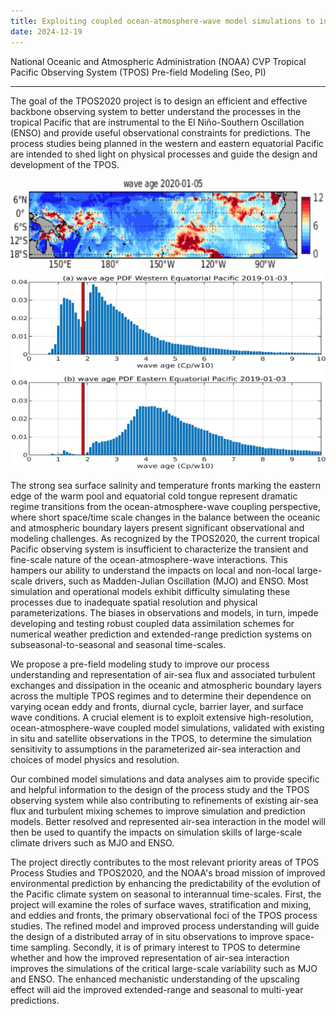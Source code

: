 ```yaml
---
title: Exploiting coupled ocean-atmosphere-wave model simulations to identify observational requirements for air-sea interaction studies across the tropical Pacific
date: 2024-12-19
---
```


National Oceanic and Atmospheric Administration (NOAA) CVP Tropical Pacific Observing System (TPOS) Pre-field Modeling (Seo, PI)
<!--more-->
---


The goal of the TPOS2020 project is to design an efficient and effective backbone observing system to better understand the processes in the tropical Pacific that are instrumental to the El Niño-Southern Oscillation (ENSO) and provide useful observational constraints for predictions. The process studies being planned in the western and eastern equatorial Pacific are intended to shed light on physical processes and guide the design and development of the TPOS.

![NOAA](noaa_waveage.jpg)

The strong sea surface salinity and temperature fronts marking the eastern edge of the warm pool and equatorial cold tongue represent dramatic regime transitions from the ocean-atmosphere-wave coupling perspective, where short space/time scale changes in the balance between the oceanic and atmospheric boundary layers present significant observational and modeling challenges. As recognized by the TPOS2020, the current tropical Pacific observing system is insufficient to characterize the transient and fine-scale nature of the ocean-atmosphere-wave interactions. This hampers our ability to understand the impacts on local and non-local large-scale drivers, such as Madden-Julian Oscillation (MJO) and ENSO. Most simulation and operational models exhibit difficulty simulating these processes due to inadequate spatial resolution and physical parameterizations. The biases in observations and models, in turn, impede developing and testing robust coupled data assimilation schemes for numerical weather prediction and extended-range prediction systems on subseasonal-to-seasonal and seasonal time-scales.

We propose a pre-field modeling study to improve our process understanding and representation of air-sea flux and associated turbulent exchanges and dissipation in the oceanic and atmospheric boundary layers across the multiple TPOS regimes and to determine their dependence on varying ocean eddy and fronts, diurnal cycle, barrier layer, and surface wave conditions. A crucial element is to exploit extensive high-resolution, ocean-atmosphere-wave coupled model simulations, validated with existing in situ and satellite observations in the TPOS, to determine the simulation sensitivity to assumptions in the parameterized air-sea interaction and choices of model physics and resolution.

Our combined model simulations and data analyses aim to provide specific and helpful information to the design of the process study and the TPOS observing system while also contributing to refinements of existing air-sea flux and turbulent mixing schemes to improve simulation and prediction models. Better resolved and represented air-sea interaction in the model will then be used to quantify the impacts on simulation skills of large-scale climate drivers such as MJO and ENSO.

The project directly contributes to the most relevant priority areas of TPOS Process Studies and TPOS2020, and the NOAA's broad mission of improved environmental prediction by enhancing the predictability of the evolution of the Pacific climate system on seasonal to interannual time-scales. First, the project will examine the roles of surface waves, stratification and mixing, and eddies and fronts, the primary observational foci of the TPOS process studies. The refined model and improved process understanding will guide the design of a distributed array of in situ observations to improve space-time sampling. Secondly, it is of primary interest to TPOS to determine whether and how the improved representation of air-sea interaction improves the simulations of the critical large-scale variability such as MJO and ENSO. The enhanced mechanistic understanding of the upscaling effect will aid the improved extended-range and seasonal to multi-year predictions.

